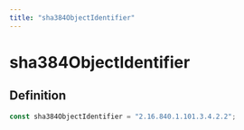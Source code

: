 ```yaml
---
title: "sha384ObjectIdentifier"
---
```


# sha384ObjectIdentifier

## Definition

```ts
const sha384ObjectIdentifier = "2.16.840.1.101.3.4.2.2";
```
